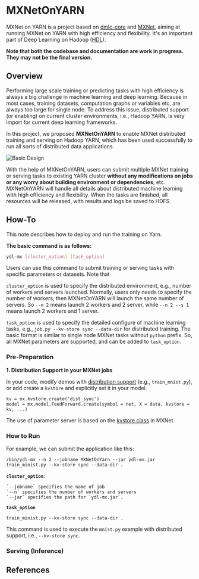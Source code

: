 # MXNetOnYARN
MXNet on YARN is a project based on [dmlc-core](https://github.com/dmlc/dmlc-core) and [MXNet](https://github.com/dmlc/mxnet), aiming at running MXNet on YARN with high efficiency and flexibility. It's an important part of Deep Learning on Hadoop ([HDL](https://github.com/Intel-bigdata/HDL)). 

**Note that both the codebase and documentation are work in progress. They may not be the final version.**

## Overview

Performing large scale training or predicting tasks with high efficiency is always a big challenge in machine learning and deep learning. Because in most cases, training datasets, computation graphs or variables etc, are always too large for single node. To address this issue, distributed support (or enabling) on current cluster environments, i.e., Hadoop YARN, is very import for current deep learning frameworks. 

In this project, we proposed **MXNetOnYARN** to enable MXNet distributed training and serving on Hadoop YARN, which has been used successfully to run all sorts of distributed data applications. 

![Basic Design](images/mx_yarn.png)

With the help of MXNetOnYARN, users can submit multiple MXNet training or serving tasks to existing YARN cluster **without any modifications on jobs or any worry about building environment or dependencies**, etc. MXNetOnYARN will handle all details about distributed machine learning with high efficiency and flexibility. When the tasks are finished, all resources  will be released, with results and logs be saved to HDFS.

## How-To

This note describes how to deploy and run the training on Yarn.

**The basic command is as follows:**

```bash
ydl-mx [cluster_option] [task_option]
```
Users can use this command to submit training or serving tasks with specific parameters or datasets. Note that 

`cluster_option` is used to specify the distributed environment, e.g., number of workers and servers launched. Normally, users only needs to specify the number of workers, then MXNetOnYARN will launch the same number of servers. So `--n 2` means launch 2 workers and 2 server, while `--n 2 --s 1` means launch 2 workers and 1 server.

`task_option` is used to specify the detailed configure of machine learning tasks, e.g., `job.py --kv-store sync --data-dir` for distributed training. The basic format is similar to single node MXNet tasks without `python` prefix. So, all MXNet parameters are supported, and can be added to `task_option`.

### Pre-Preparation


**1. Distribution Support in your MXNet jobs**

In your code, modify demos with [distribution support](http://mxnet.io/how_to/multi_devices.html) (e.g., `train_mnist.py`), or add create a `kvstore` and explicitly set it in your model.

	kv = mx.kvstore.create('dist_sync')
	model = mx.model.FeedForward.create(symbol = net, X = data, kvstore = kv, ...)
	
The use of parameter server is based on the [kvstore class](http://mxnet.io/api/python/kvstore.html) in MXNet.	

### How to Run

For example, we can submit the application like this:

	/bin/ydl-mx --n 2 --jobname MXNetOnYarn --jar ydl-mx.jar train_minist.py --kv-store sync --data-dir .

**`cluster_option`**:

	`--jobname` specifies the name of job
	`--n` specifies the number of workers and servers
	`--jar` specifies the path for `ydl-mx.jar`.
	

**`task_option`**

	train_minist.py --kv-store sync --data-dir .
	
This command is used to execute the `mnist.py` example with distributed support, i.e., `--kv-store sync`.

### Serving (Inference)


## References





